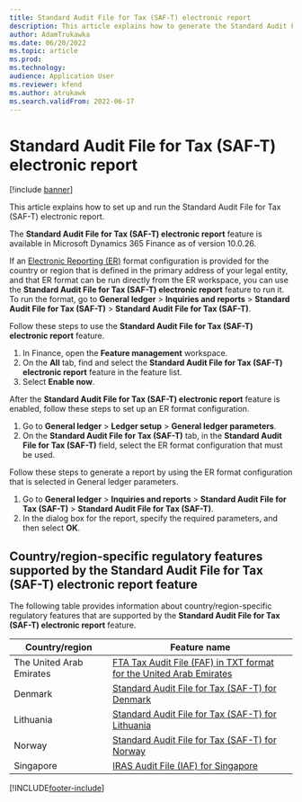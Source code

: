 ```yaml
---
title: Standard Audit File for Tax (SAF-T) electronic report
description: This article explains how to generate the Standard Audit File for Tax (SAF-T) electronic report in Microsoft Dynamics 365 Finance.
author: AdamTrukawka
ms.date: 06/20/2022
ms.topic: article
ms.prod: 
ms.technology: 
audience: Application User
ms.reviewer: kfend
ms.author: atrukawk
ms.search.validFrom: 2022-06-17
---
```


# Standard Audit File for Tax (SAF-T) electronic report

[!include [banner](../includes/banner.md)]

This article explains how to set up and run the Standard Audit File for Tax (SAF-T) electronic report.

The **Standard Audit File for Tax (SAF-T) electronic report** feature is available in Microsoft Dynamics 365 Finance as of version 10.0.26.

If an [Electronic Reporting (ER)](../../fin-ops-core/dev-itpro/analytics/general-electronic-reporting.md) format configuration is provided for the country or region that is defined in the primary address of your legal entity, and that ER format can be run directly from the ER workspace, you can use the **Standard Audit File for Tax (SAF-T) electronic report** feature to run it. To run the format, go to **General ledger** \> **Inquiries and reports** \> **Standard Audit File for Tax (SAF-T)** \> **Standard Audit File for Tax (SAF-T)**.

Follow these steps to use the **Standard Audit File for Tax (SAF-T) electronic report** feature.

1. In Finance, open the **Feature management** workspace.
2. On the **All** tab, find and select the **Standard Audit File for Tax (SAF-T) electronic report** feature in the feature list.
3. Select **Enable now**.

After the **Standard Audit File for Tax (SAF-T) electronic report** feature is enabled, follow these steps to set up an ER format configuration.

1. Go to **General ledger** \> **Ledger setup** \> **General ledger parameters**.
2. On the **Standard Audit File for Tax (SAF-T)** tab, in the **Standard Audit File for Tax (SAF-T)** field, select the ER format configuration that must be used.

Follow these steps to generate a report by using the ER format configuration that is selected in General ledger parameters.

1. Go to **General ledger** \> **Inquiries and reports** \> **Standard Audit File for Tax (SAF-T)** \> **Standard Audit File for Tax (SAF-T)**.
2. In the dialog box for the report, specify the required parameters, and then select **OK**.

## Country/region-specific regulatory features supported by the Standard Audit File for Tax (SAF-T) electronic report feature

The following table provides information about country/region-specific regulatory features that are supported by the **Standard Audit File for Tax (SAF-T) electronic report** feature.

| Country/region   | Feature name |
|-----------|--------------|
| The United Arab Emirates | [FTA Tax Audit File (FAF) in TXT format for the United Arab Emirates](../localizations/uae-faf.md) |
| Denmark                  | [Standard Audit File for Tax (SAF-T) for Denmark](../localizations/emea-dnk-saf-t.md) |
| Lithuania                | [Standard Audit File for Tax (SAF-T) for Lithuania](../localizations/emea-ltu-saf-t.md) |
| Norway                   | [Standard Audit File for Tax (SAF-T) for Norway](../localizations/emea-nor-satndard-audit-file-for-tax.md) |
| Singapore                | [IRAS Audit File (IAF) for Singapore](../localizations/apac-sgp-iras-audit-file.md) |

[!INCLUDE[footer-include](../../includes/footer-banner.md)]
